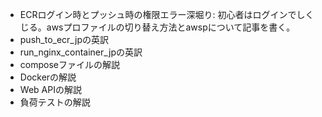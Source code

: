 - ECRログイン時とプッシュ時の権限エラー深堀り: 初心者はログインでしくじる。awsプロファイルの切り替え方法とawspについて記事を書く。
- push_to_ecr_jpの英訳
- run_nginx_container_jpの英訳
- composeファイルの解説
- Dockerの解説
- Web APIの解説
- 負荷テストの解説